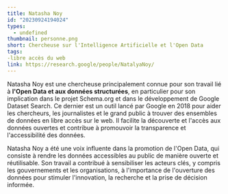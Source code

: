 ```yaml
---
title: Natasha Noy
id: "20230924194024"
types:
  - undefined
thumbnail: personne.png
short: Chercheuse sur l'Intelligence Artificielle et l'Open Data
tags:
-libre accès du web
link: https://research.google/people/NatalyaNoy/
---
```


Natasha Noy est une chercheuse principalement connue pour son travail lié à **l'Open Data et aux données structurées**, en particulier pour son implication dans le projet Schema.org et dans le développement de Google Dataset Search. Ce dernier est un outil lancé par Google en 2018 pour aider les chercheurs, les journalistes et le grand public à trouver des ensembles de données en libre accès sur le web. Il facilite la découverte et l'accès aux données ouvertes et contribue à promouvoir la transparence et l'accessibilité des données.

Natasha Noy a été une voix influente dans la promotion de l'Open Data, qui consiste à rendre les données accessibles au public de manière ouverte et réutilisable. Son travail a contribué à sensibiliser les acteurs clés, y compris les gouvernements et les organisations, à l'importance de l'ouverture des données pour stimuler l'innovation, la recherche et la prise de décision informée.
